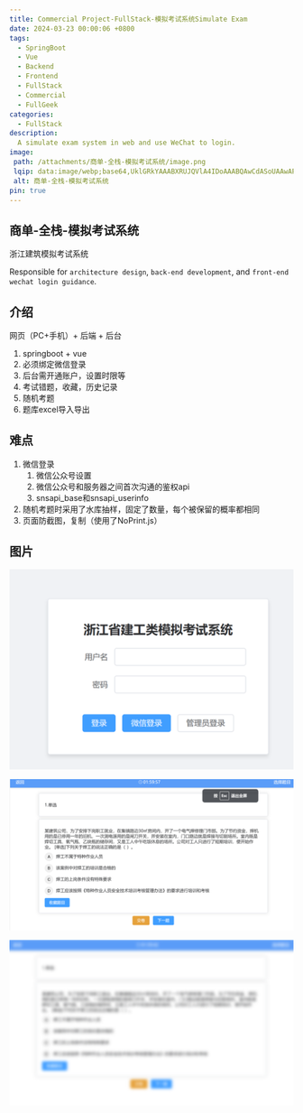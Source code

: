 ```yaml
---
title: Commercial Project-FullStack-模拟考试系统Simulate Exam
date: 2024-03-23 00:00:06 +0800
tags:
  - SpringBoot
  - Vue
  - Backend
  - Frontend
  - FullStack
  - Commercial
  - FullGeek
categories:
  - FullStack
description: 
  A simulate exam system in web and use WeChat to login.
image:
 path: /attachments/商单-全栈-模拟考试系统/image.png
 lqip: data:image/webp;base64,UklGRkYAAABXRUJQVlA4IDoAAABQAwCdASoUAAwAPxFysFAsJqSisAgBgCIJZwAAW+x9f78gAAD+6nyBNWG/WZ5N/hYYNwnRrOS8AAAA
 alt: 商单-全栈-模拟考试系统
pin: true
---
```


## 商单-全栈-模拟考试系统

浙江建筑模拟考试系统

Responsible for `architecture design`, `back-end development`, and `front-end wechat login guidance`.

## 介绍

网页（PC+手机）+ 后端 + 后台

1. springboot + vue
2. 必须绑定微信登录
3. 后台需开通账户，设置时限等
4. 考试错题，收藏，历史记录
5. 随机考题
6. 题库excel导入导出

## 难点
1. 微信登录
   1. 微信公众号设置
   2. 微信公众号和服务器之间首次沟通的鉴权api
   3. snsapi_base和snsapi_userinfo
2. 随机考题时采用了水库抽样，固定了数量，每个被保留的概率都相同
3. 页面防截图，复制（使用了NoPrint.js）

## 图片

![alt text](/attachments/商单-全栈-模拟考试系统/image.png)

![alt text](/attachments/商单-全栈-模拟考试系统/image-1.png)

![alt text](/attachments/商单-全栈-模拟考试系统/image-2.png)